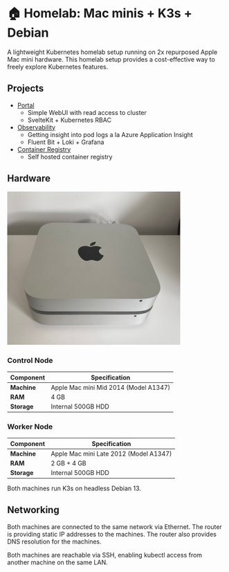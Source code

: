 # 🏠 Homelab: Mac minis + K3s + Debian

A lightweight Kubernetes homelab setup running on 2x repurposed Apple Mac mini hardware.
This homelab setup provides a cost-effective way to freely explore Kubernetes features.

## Projects

- [Portal](projects/portal/README.md)
    - Simple WebUI with read access to cluster
    - SvelteKit + Kubernetes RBAC
- [Observability](projects/observability/README.md)
    - Getting insight into pod logs a la Azure Application Insight
    - Fluent Bit + Loki + Grafana
- [Container Registry](projects/container-registry/README.md)
    - Self hosted container registry


## Hardware

[<img src="./images/macminis.jpg" width="400" />](./images/macminis.jpg)

### Control Node

| Component | Specification |
|-----------|---------------|
| **Machine** | Apple Mac mini Mid 2014 (Model A1347) |
| **RAM** | 4 GB |
| **Storage** | Internal 500GB HDD |

### Worker Node

| Component | Specification |
|-----------|---------------|
| **Machine** | Apple Mac mini Late 2012 (Model A1347) |
| **RAM** | 2 GB + 4 GB |
| **Storage** | Internal 500GB HDD |

Both machines run K3s on headless Debian 13.

## Networking

Both machines are connected to the same network via Ethernet.
The router is providing static IP addresses to the machines.
The router also provides DNS resolution for the machines.

Both machines are reachable via SSH, enabling kubectl access from another machine on the same LAN.
